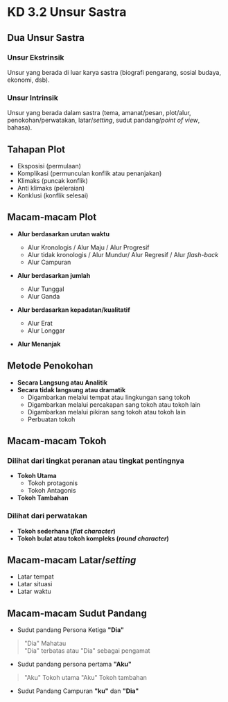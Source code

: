 # KD 3.2 Unsur Sastra

## Dua Unsur Sastra

### Unsur Ekstrinsik
Unsur yang berada di luar karya sastra (biografi pengarang, sosial budaya, ekonomi, dsb).

### Unsur Intrinsik
Unsur yang berada dalam sastra (tema, amanat/pesan, plot/alur, penokohan/perwatakan, latar/*setting*, sudut pandang/*point of view*, bahasa).

## Tahapan Plot
- Eksposisi (permulaan)
- Komplikasi (permunculan konflik atau penanjakan)
- Klimaks (puncak konflik)
- Anti klimaks (peleraian)
- Konklusi (konflik selesai)

## Macam-macam Plot
- **Alur berdasarkan urutan waktu**
    - Alur Kronologis / Alur Maju / Alur Progresif
    - Alur tidak kronologis / Alur Mundur/ Alur Regresif / Alur *flash-back*
    - Alur Campuran

- **Alur berdasarkan jumlah**
    - Alur Tunggal
    - Alur Ganda

- **Alur berdasarkan kepadatan/kualitatif**
    - Alur Erat
    - Alur Longgar

- **Alur Menanjak**

## Metode Penokohan

- **Secara Langsung atau Analitik**
- **Secara tidak langsung atau dramatik**
    - Digambarkan melalui tempat atau lingkungan sang tokoh
    - Digambarkan melalui percakapan sang tokoh atau tokoh lain
    - Digambarkan melalui pikiran sang tokoh atau tokoh lain
    - Perbuatan tokoh

## Macam-macam Tokoh
### Dilihat dari tingkat peranan atau tingkat pentingnya
- **Tokoh Utama**
    - Tokoh protagonis
    - Tokoh Antagonis
- **Tokoh Tambahan**

### Dilihat dari perwatakan
- **Tokoh sederhana (*flat character*)**
- **Tokoh bulat atau tokoh kompleks (*round character*)**

## Macam-macam Latar/*setting*
- Latar tempat
- Latar situasi
- Latar waktu

## Macam-macam Sudut Pandang

- Sudut pandang Persona Ketiga **"Dia"**
> "Dia" Mahatau </br>
> "Dia" terbatas atau "Dia" sebagai pengamat

- Sudut pandang persona pertama **"Aku"**
> "Aku" Tokoh utama
> "Aku" Tokoh tambahan

- Sudut Pandang Campuran **"ku"** dan **"Dia"**